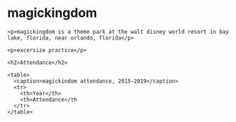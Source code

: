 <!DOCTYPE html>
<html lang="en">
  <head>
    <meta charset="utf-8" />
    <title>"magickingdom"</title>
  </head>

  <body>
    <h1>magickingdom</h1>

    <p>magickingdom is a theme park at the walt disney world resort in bay lake, florida, near orlando, florida</p>

    <p>excersize practice</p>

    <h2>Attendance</h2>

    <table>
      <caption>magickindom attendance, 2015-2019</caption>
      <tr>
        <th>Year</th>
        <th>Attendance</th
      </tr>
    </table>

  </body>

</html>
